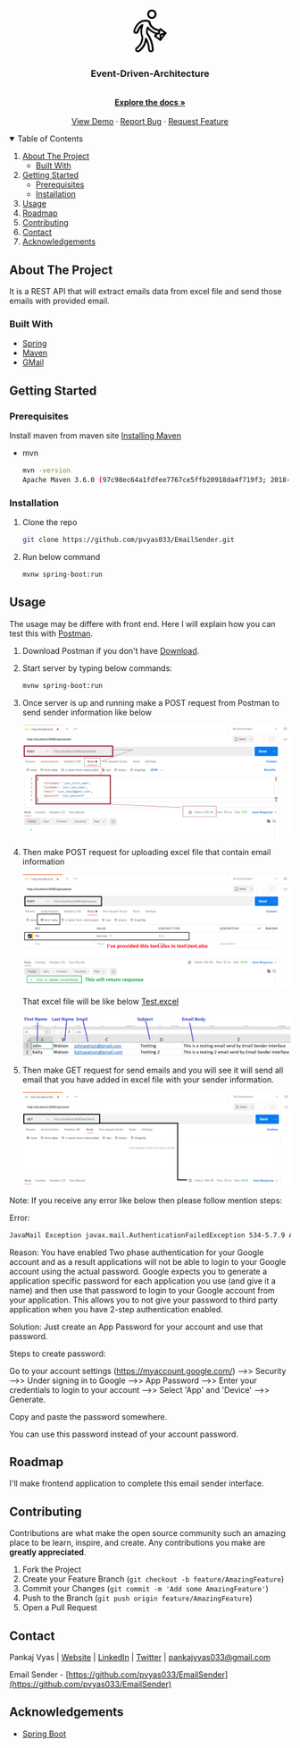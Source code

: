 <!--
*** Thanks for checking out the Email Sender. If you have a suggestion
*** that would make this better, please fork the repo and create a pull request
*** or simply open an issue with the tag "enhancement".
*** Thanks again! Now go create something AMAZING! :D
-->

<!-- PROJECT LOGO -->
<br />
<p align="center">
  <a href="https://github.com/pvyas033/email-sender">
    <img src="images/logo.png" alt="Logo" width="80" height="80">
  </a>

  <h3 align="center">Event-Driven-Architecture</h3>

  <p align="center">
    <br />
    <a href="https://github.com/pvyas033/email-sender"><strong>Explore the docs »</strong></a>
    <br />
    <br />
    <a href="https://github.com/pvyas033/email-sender">View Demo</a>
    ·
    <a href="https://github.com/pvyas033/email-sender/issues">Report Bug</a>
    ·
    <a href="https://github.com/pvyas033/email-sender/issues">Request Feature</a>
  </p>
 </p>


<!-- TABLE OF CONTENTS -->
<details open="open">
  <summary>Table of Contents</summary>
  <ol>
    <li>
      <a href="#about-the-project">About The Project</a>
      <ul>
        <li><a href="#built-with">Built With</a></li>
      </ul>
    </li>
    <li>
      <a href="#getting-started">Getting Started</a>
      <ul>
        <li><a href="#prerequisites">Prerequisites</a></li>
        <li><a href="#installation">Installation</a></li>
      </ul>
    </li>
    <li><a href="#usage">Usage</a></li>
    <li><a href="#roadmap">Roadmap</a></li>
    <li><a href="#contributing">Contributing</a></li>
    <li><a href="#contact">Contact</a></li>
    <li><a href="#acknowledgements">Acknowledgements</a></li>
  </ol>
</details>



<!-- ABOUT THE PROJECT -->
## About The Project

It is a REST API that will extract emails data from excel file and send those emails with provided email.


### Built With

* [Spring](https://spring.io/)
* [Maven](https://maven.apache.org/)
* [GMail](https://developers.google.com/gmail/api)

<!-- GETTING STARTED -->
## Getting Started

### Prerequisites

Install maven from maven site [Installing Maven](https://maven.apache.org/install.html)
* mvn
  ```sh
  mvn -version
  Apache Maven 3.6.0 (97c98ec64a1fdfee7767ce5ffb20918da4f719f3; 2018-10-25T00:11:47+05:30)
  ```

### Installation

1. Clone the repo
   ```sh
   git clone https://github.com/pvyas033/EmailSender.git
   ```
2. Run below command
   ```sh
   mvnw spring-boot:run
   ```


<!-- USAGE EXAMPLES -->
## Usage

The usage may be differe with front end. Here I will explain how you can test this with [Postman](https://www.postman.com/downloads/).

1. Download Postman if you don't have [Download](https://www.postman.com/downloads/).
2. Start server by typing below commands:
   ```sh
   mvnw spring-boot:run
   ```
2. Once server is up and running make a POST request from Postman to send sender information like below
   
   ![Screenshot](/screenshot/Request_To_Add_Sender.PNG)

3. Then make POST request for uploading excel file that contain email information

   ![Screenshot](/screenshot/Request_To_Upload_Excel_File.PNG)
   
   
   That excel file will be like below [Test.excel](https://github.com/pvyas033/EmailSender/blob/master/test/test.xlsx)
   
   ![Screenshot](/screenshot/Test_Excel_File.PNG)
   
5. Then make GET request for send emails and you will see it will send all email that you have added in excel file with your sender information.
   
   ![Screenshot](/screenshot/Request_To_Send_Emails.PNG)

  Note: If you receive any error like below then please follow mention steps:
  
  Error: 
   ```sh
   JavaMail Exception javax.mail.AuthenticationFailedException 534-5.7.9 Application-specific password required
   ```
   
   Reason:
   You have enabled Two phase authentication for your Google account and as a result applications will not be able to login to your Google account using the actual password. Google expects you to generate a application specific password for each application you use (and give it a name) and then use that password to login to your Google account from your application. This allows you to not give your password to third party application when you have 2-step authentication enabled.
   
   Solution: 
   Just create an App Password for your account and use that password.

   Steps to create password:

   Go to your account settings (https://myaccount.google.com/) -->> Security -->> Under signing in to Google -->> App Password -->> Enter your credentials to login to your account -->> Select 'App' and 'Device' -->> Generate.

   Copy and paste the password somewhere.

   You can use this password instead of your account password.

<!-- ROADMAP -->
## Roadmap

I'll make frontend application to complete this email sender interface.

<!-- CONTRIBUTING -->
## Contributing

Contributions are what make the open source community such an amazing place to be learn, inspire, and create. Any contributions you make are **greatly appreciated**.

1. Fork the Project
2. Create your Feature Branch (`git checkout -b feature/AmazingFeature`)
3. Commit your Changes (`git commit -m 'Add some AmazingFeature'`)
4. Push to the Branch (`git push origin feature/AmazingFeature`)
5. Open a Pull Request


<!-- CONTACT -->
## Contact

Pankaj Vyas | [Website](https://pankajvyas.in/#/) | [LinkedIn](https://www.linkedin.com/in/pankaj033/) | [Twitter](https://twitter.com/pankaj_pvt) | pankajvyas033@gmail.com

Email Sender - [https://github.com/pvyas033/EmailSender](https://github.com/pvyas033/EmailSender)



<!-- ACKNOWLEDGEMENTS -->
## Acknowledgements
* [Spring Boot](https://spring.io/projects/spring-boot)



